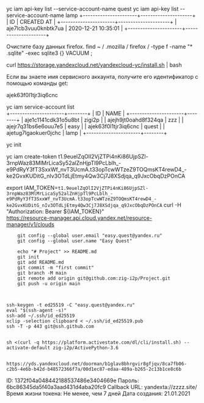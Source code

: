 <!-- 
Подтверждение прав на zzzi.site

Это наиболее простой способ подтверждения прав на управление сайтом.
В корне сайта создайте файл с именем yandex_fcd36b7fc21af82d.html и со следующим содержимым:
<html>
    <head>
        <meta http-equiv="Content-Type" content="text/html; charset=UTF-8">
    </head>
    <body>Verification: fcd36b7fc21af82d</body>
</html>

    Убедитесь, что:
        Файл содержит только указанный выше код. Если в HTML-файл автоматически добавляется дополнительный контент, например, элементы дизайна, проверьте настройки вашего сервера. Если вам не удается создать файл с указанным содержимым, используйте другой способ подтверждения прав.
        Файл по адресу http://zzzi.site/yandex_fcd36b7fc21af82d.html открывается.
    Если сайт работает по IPv4 и IPv6, убедитесь, что по всем IP-адресам сайт отвечает корректно.
    Нажмите кнопку Проверить.

 -->

yc iam api-key list --service-account-name quest
yc iam api-key list --service-account-name lamp
+----------------------+---------------------+
|          ID          |     CREATED AT      |
+----------------------+---------------------+
| aje7lcb3vuu0knbtk7ua | 2020-12-21 10:35:01 |
+----------------------+---------------------+


Очистите базу данных firefox.
find ~ / .mozilla / firefox / -type f -name "* .sqlite" -exec sqlite3 {} VACUUM \;


curl https://storage.yandexcloud.net/yandexcloud-yc/install.sh | bash


Если вы знаете имя сервисного аккаунта, получите его идентификатор с помощью команды get:




ajek63f0l1tjr3iq6cnc

yc iam service-account list   
+----------------------+--------+
|          ID          |  NAME  |
+----------------------+--------+
| aje1c1141cdk31o5u8bt | zigi2p |
| ajejh9jt0oahd8f324qa | zzz    |
| ajejr7q31bs6e6ouu7e5 | easy   |
| ajek63f0l1tjr3iq6cnc | quest  |
| ajetug7lgaokuer0jchc | lamp   |
+----------------------+--------+

yc init

yc iam create-token
t1.9euelZqOlI2VjZTPi4nKi86UjpSZl-3rnpWaz83MlMrLicaSy52alZnHjpTl9PcLblh_-e9PdRyY3fT3SxxWf_nvT3UcmA.t33opTcwWTzeZ9TOQmsKT4rewD4_-ke2GvxKUDitG_nIv3OTdLjEtmy4Qw3Cj7J8XSdjqa_q9JxcObqDzPOnCA

export IAM_TOKEN=`t1.9euelZqOlI2VjZTPi4nKi86UjpSZl-3rnpWaz83MlMrLicaSy52alZnHjpTl9PcLblh_-e9PdRyY3fT3SxxWf_nvT3UcmA.t33opTcwWTzeZ9TOQmsKT4rewD4_-ke2GvxKUDitG_nIv3OTdLjEtmy4Qw3Cj7J8XSdjqa_q9JxcObqDzPOnCA`
curl -H "Authorization: Bearer ${IAM_TOKEN}" \
https://resource-manager.api.cloud.yandex.net/resource-manager/v1/clouds


        git config --global user.email "easy.quest@yandex.ru"
        git config --global user.name "Easy Quest"

        echo "# Project" >> README.md
        git init
        git add README.md
        git commit -m "first commit"
        git branch -M main
        git remote add origin git@github.com:zig-i2p/Project.git
        git push -u origin main



    ssh-keygen -t ed25519 -C "easy.quest@yandex.ru"
    eval "$(ssh-agent -s)"
    ssh-add ~/.ssh/id_ed25519
    xclip -selection clipboard < ~/.ssh/id_ed25519.pub
    ssh -T -p 443 git@ssh.github.com


    sh <(curl -q https://platform.activestate.com/dl/cli/install.sh) --activate-default zig-i2p/ActivePython-3.6


    https://yds.yandexcloud.net/doorman/b1glav8bhrgvir8gfjqv/8ca7fb06-c2b5-4e6b-b42d-b48572366f7a/00d1ec87-edaa-489a-b265-2c13b1ce8c6b


ID: 1372f04a048442188537486e3404669e
Пароль: 6bc86345da5f40a3aad431d4aba20fc9
Callback URL: yandexta://zzzz.site/
Время жизни токена: Не менее, чем 7 дней
Дата создания: 21.01.2021